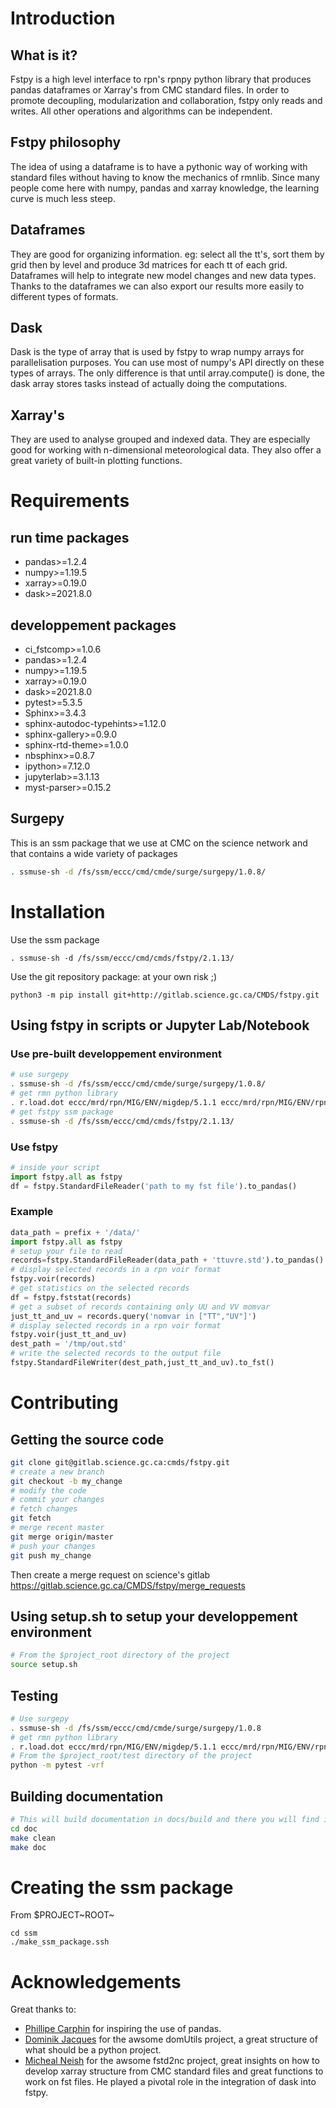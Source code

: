 # Introduction

## What is it?

Fstpy is a high level interface to rpn\'s rpnpy python library that
produces pandas dataframes or Xarray\'s from CMC standard files. In
order to promote decoupling, modularization and collaboration, fstpy
only reads and writes. All other operations and algorithms can be
independent.

## Fstpy philosophy

The idea of ​​using a dataframe is to have a pythonic way of working
with standard files without having to know the mechanics of rmnlib.
Since many people come here with numpy, pandas and xarray knowledge, the
learning curve is much less steep.

## Dataframes

They are good for organizing information. eg: select all the tt\'s, sort
them by grid then by level and produce 3d matrices for each tt of each
grid. Dataframes will help to integrate new model changes and new data
types. Thanks to the dataframes we can also export our results more
easily to different types of formats.

## Dask

Dask is the type of array that is used by fstpy to wrap numpy arrays for
parallelisation purposes. You can use most of numpy's API directly on
these types of arrays. The only difference is that until array.compute()
is done, the dask array stores tasks instead of actually doing the
computations.

## Xarray\'s

They are used to analyse grouped and indexed data. They are especially
good for working with n-dimensional meteorological data. They also offer
a great variety of built-in plotting functions.

# Requirements

## run time packages

-   pandas>=1.2.4
-   numpy>=1.19.5
-   xarray>=0.19.0
-   dask>=2021.8.0

## developpement packages

-   ci_fstcomp>=1.0.6
-   pandas>=1.2.4
-   numpy>=1.19.5
-   xarray>=0.19.0
-   dask>=2021.8.0
-   pytest>=5.3.5
-   Sphinx>=3.4.3
-   sphinx-autodoc-typehints>=1.12.0
-   sphinx-gallery>=0.9.0
-   sphinx-rtd-theme>=1.0.0
-   nbsphinx>=0.8.7
-   ipython>=7.12.0
-   jupyterlab>=3.1.13
-   myst-parser>=0.15.2

## Surgepy

This is an ssm package that we use at CMC on the science network and
that contains a wide variety of packages

``` bash
. ssmuse-sh -d /fs/ssm/eccc/cmd/cmde/surge/surgepy/1.0.8/
```

# Installation

Use the ssm package

    . ssmuse-sh -d /fs/ssm/eccc/cmd/cmds/fstpy/2.1.13/

Use the git repository package: at your own risk ;)

    python3 -m pip install git+http://gitlab.science.gc.ca/CMDS/fstpy.git

## Using fstpy in scripts or Jupyter Lab/Notebook

### Use pre-built developpement environment

``` bash
# use surgepy      
. ssmuse-sh -d /fs/ssm/eccc/cmd/cmde/surge/surgepy/1.0.8/      
# get rmn python library      
. r.load.dot eccc/mrd/rpn/MIG/ENV/migdep/5.1.1 eccc/mrd/rpn/MIG/ENV/rpnpy/2.1.2      
# get fstpy ssm package
. ssmuse-sh -d /fs/ssm/eccc/cmd/cmds/fstpy/2.1.13/
```

### Use fstpy

``` python
# inside your script    
import fstpy.all as fstpy   
df = fstpy.StandardFileReader('path to my fst file').to_pandas()
```

### Example

``` python
data_path = prefix + '/data/'    
import fstpy.all as fstpy
# setup your file to read    
records=fstpy.StandardFileReader(data_path + 'ttuvre.std').to_pandas()    
# display selected records in a rpn voir format    
fstpy.voir(records)    
# get statistics on the selected records    
df = fstpy.fststat(records)    
# get a subset of records containing only UU and VV momvar    
just_tt_and_uv = records.query('nomvar in ["TT","UV"]')    
# display selected records in a rpn voir format   
fstpy.voir(just_tt_and_uv)    
dest_path = '/tmp/out.std'    
# write the selected records to the output file    
fstpy.StandardFileWriter(dest_path,just_tt_and_uv).to_fst()    
```

# Contributing

## Getting the source code

``` bash
git clone git@gitlab.science.gc.ca:cmds/fstpy.git
# create a new branch
git checkout -b my_change
# modify the code
# commit your changes
# fetch changes
git fetch
# merge recent master
git merge origin/master
# push your changes
git push my_change
```

Then create a merge request on science\'s gitlab
<https://gitlab.science.gc.ca/CMDS/fstpy/merge_requests>

## Using setup.sh to setup your developpement environment

``` bash
# From the $project_root directory of the project
source setup.sh
```

## Testing

``` bash
# Use surgepy
. ssmuse-sh -d /fs/ssm/eccc/cmd/cmde/surge/surgepy/1.0.8
# get rmn python library      
. r.load.dot eccc/mrd/rpn/MIG/ENV/migdep/5.1.1 eccc/mrd/rpn/MIG/ENV/rpnpy/2.1.2     
# From the $project_root/test directory of the project
python -m pytest -vrf
```

## Building documentation

``` bash
# This will build documentation in docs/build and there you will find index.html 
cd doc
make clean    
make doc
```

# Creating the ssm package

From \$PROJECT~ROOT~

    cd ssm
    ./make_ssm_package.ssh

# Acknowledgements

Great thanks to:

-   [Phillipe Carphin](mailto:Phillipe.Carphin2@canada.ca) for inspiring
    the use of pandas.
-   [Dominik Jacques](mailto:Dominik.Jacques@canada.ca) for the awsome
    domUtils project, a great structure of what should be a python
    project.
-   [Micheal Neish](mailto:Micheal.Neish@canada.ca) for the awsome
    fstd2nc project, great insights on how to develop xarray structure
    from CMC standard files and great functions to work on fst files. He
    played a pivotal role in the integration of dask into fstpy.
